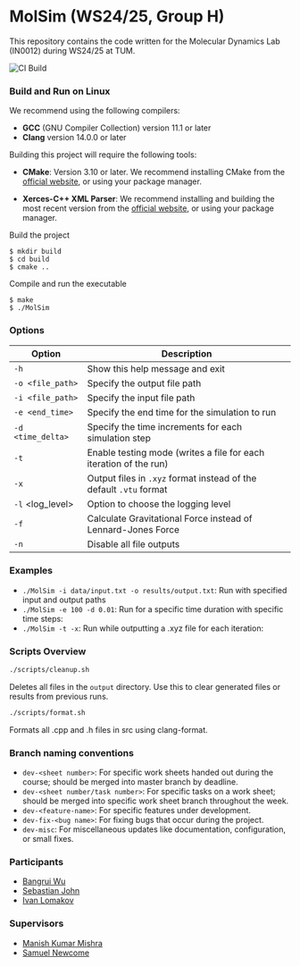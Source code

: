 MolSim (WS24/25, Group H)
===
This repository contains the code written for the Molecular Dynamics Lab (IN0012) during WS24/25 at TUM.

![CI Build](https://github.com/LivanKov/MolSim/actions/workflows/ci.yml/badge.svg?branch=dev-sheet_2)


### Build and Run on Linux 

We recommend using the following compilers:

- **GCC** (GNU Compiler Collection) version 11.1 or later
- **Clang** version 14.0.0 or later

Building this project will require the following tools:

- **CMake**: Version 3.10 or later.
  We recommend installing CMake from the [official website](https://cmake.org/download/), or using your package manager.

- **Xerces-C++ XML Parser**:
  We recommend installing and building the most recent version from the [official website](https://xerces.apache.org/xerces-c/), or using your package manager. 
   
Build the project

```
$ mkdir build
$ cd build
$ cmake ..
``` 

Compile and run the executable

```
$ make
$ ./MolSim
``` 

### Options 


| Option            | Description                                                         |
|-------------------|---------------------------------------------------------------------|
| `-h`              | Show this help message and exit                                     |
| `-o <file_path>`  | Specify the output file path                                        |
| `-i <file_path>`  | Specify the input file path                                         |
| `-e <end_time>`   | Specify the end time for the simulation to run                      |
| `-d <time_delta>` | Specify the time increments for each simulation step                |
| `-t`              | Enable testing mode (writes a file for each iteration of the run)   |
| `-x`              | Output files in `.xyz` format instead of the default `.vtu` format  |
| `-l` <log_level>  | Option to choose the logging level                                  |
| `-f`              | Calculate Gravitational Force instead of Lennard-Jones Force        |
| `-n`              | Disable all file outputs                                            | 
### Examples

- `./MolSim -i data/input.txt -o results/output.txt`: Run with specified input and output paths
- `./MolSim -e 100 -d 0.01`: Run for a specific time duration with specific time steps: 
- `./MolSim -t -x`: Run while outputting a .xyz file for each iteration: 


### Scripts Overview

```bash
./scripts/cleanup.sh
```
Deletes all files in the `output` directory. Use this to clear generated files or results from previous runs.

```bash
./scripts/format.sh
```
 Formats all .cpp and .h files in src using clang-format.


### Branch naming conventions

- `dev-<sheet number>`: For specific work sheets handed out during the course; should be merged into master branch by deadline.
- `dev-<sheet number/task number>`: For specific tasks on a work sheet; should be merged into specific work sheet branch throughout the week.
- `dev-<feature-name>`: For specific features under development.
- `dev-fix-<bug name>`: For fixing bugs that occur during the project.
- `dev-misc`: For miscellaneous updates like documentation, configuration, or small fixes.

### Participants

- [Bangrui Wu](https://github.com/BangruiW)
- [Sebastian John](https://github.com/sebastian-j-john)
- [Ivan Lomakov](https://github.com/LivanKov)

### Supervisors

- [Manish Kumar Mishra](https://github.com/manishmishra6016)
- [Samuel Newcome](https://github.com/SamNewcome)
